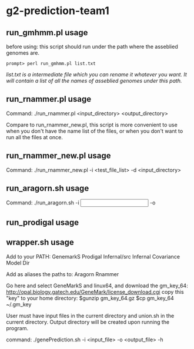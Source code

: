 # g2-prediction-team1

## run_gmhmm.pl usage
before using:
this script should run under the path where the asseblied genomes are.

`prompt> perl run_gmhmm.pl list.txt`

*list.txt is a intermediate file which you can rename it whatever you want. It will contain a list of all the names of asseblied genomes under this path.*


## run_rnammer.pl usage
Command:
./run_rnammer.pl <input_directory> <output_directory> <number of input files you want to run>

Compare to run_rnammer_new.pl, this script is more convenient to use when you don't have the name list of the files, or when you don't want to run all the files at once.

## run_rnammer_new.pl usage
Command:
./run_rnammer_new.pl -i <test_file_list> -d <input_directory>

## run_aragorn.sh usage
Command:
./run_aragorn.sh -i <input directory> -o <output directory>

## run_prodigal usage


## wrapper.sh usage
Add to your PATH:
GenemarkS
Prodigal
Infernal/src
Infernal Covariance Model Dir

Add as aliases the paths to:
Aragorn
Rnammer

Go here and select GeneMarkS and linux64, and download the gm_key_64: http://opal.biology.gatech.edu/GeneMark/license_download.cgi
copy this "key" to your home directory: 
$gunzip gm_key_64.gz
$cp gm_key_64 ~/.gm_key

User must have input files in the current directory and union.sh in the current directory. Output directory will be created upon running the program.

command:
./genePrediction.sh -i <input_file> -o <output_file> -h <help>

